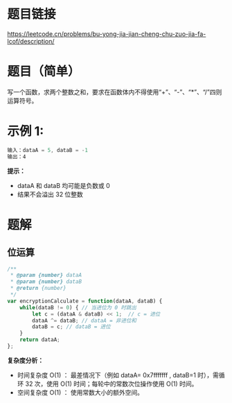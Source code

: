 # 题目链接

https://leetcode.cn/problems/bu-yong-jia-jian-cheng-chu-zuo-jia-fa-lcof/description/

# 题目（简单）

写一个函数，求两个整数之和，要求在函数体内不得使用“+”、“-”、“*”、“/”四则运算符号。

# 示例 1:

```js
输入：dataA = 5, dataB = -1
输出：4
```

**提示：**

- dataA 和 dataB 均可能是负数或 0
- 结果不会溢出 32 位整数

# 题解

## 位运算

```js
/**
 * @param {number} dataA
 * @param {number} dataB
 * @return {number}
 */
var encryptionCalculate = function(dataA, dataB) {
    while(dataB != 0) { // 当进位为 0 时跳出
        let c = (dataA & dataB) << 1;  // c = 进位
        dataA ^= dataB; // dataA = 非进位和
        dataB = c; // dataB = 进位
    }
    return dataA;
};
```

**复杂度分析：**

- 时间复杂度 O(1) ： 最差情况下（例如 dataA= 0x7fffffff , dataB=1 时），需循环 32 次，使用 O(1) 时间；每轮中的常数次位操作使用 O(1) 时间。
- 空间复杂度 O(1) ： 使用常数大小的额外空间。
